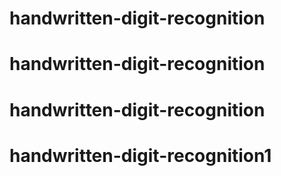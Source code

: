 # handwritten-digit-recognition
# handwritten-digit-recognition
# handwritten-digit-recognition
# handwritten-digit-recognition1
